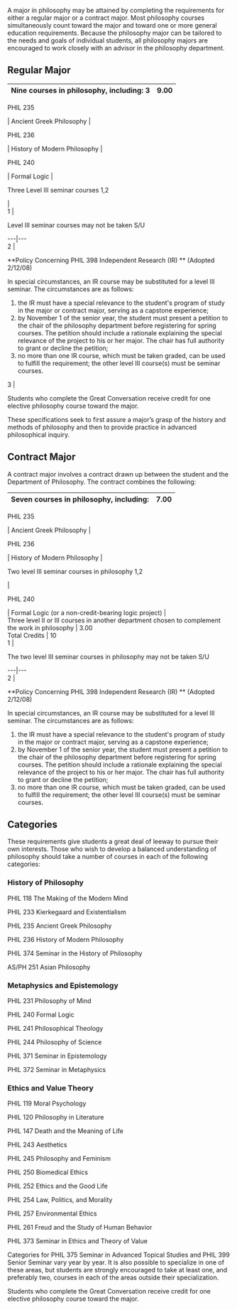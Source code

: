 A major in philosophy may be attained by completing the requirements for
either a regular major or a contract major. Most philosophy courses
simultaneously count toward the major and toward one or more general education
requirements. Because the philosophy major can be tailored to the needs and
goals of individual students, all philosophy majors are encouraged to work
closely with an advisor in the philosophy department.

##  Regular Major

Nine courses in philosophy, including:  3  |  9.00  
---|---  
  
PHIL 235

|  Ancient Greek Philosophy  |  
  
PHIL 236

|  History of Modern Philosophy  |  
  
PHIL 240

|  Formal Logic  |  
  
Three Level III seminar courses  1,2

|  
1  |

Level III seminar courses may not be taken S/U  
  
---|---  
2  |

**Policy Concerning PHIL 398 Independent Research  (IR) ** (Adopted 2/12/08)

In special circumstances, an IR course may be substituted for a level III
seminar. The circumstances are as follows:

  1. the IR must have a special relevance to the student's program of study in the major or contract major, serving as a capstone experience; 
  2. by November 1 of the senior year, the student must present a petition to the chair of the philosophy department before registering for spring courses. The petition should include a rationale explaining the special relevance of the project to his or her major. The chair has full authority to grant or decline the petition; 
  3. no more than one IR course, which must be taken graded, can be used to fulfill the requirement; the other level III course(s) must be seminar courses. 

  
3  |

Students who complete the Great Conversation receive credit for one elective
philosophy course toward the major.  
  
These specifications seek to first assure a major’s grasp of the history and
methods of philosophy and then to provide practice in advanced philosophical
inquiry.

##  Contract Major

A contract major involves a contract drawn up between the student and the
Department of Philosophy. The contract combines the following:

Seven courses in philosophy, including:  |  7.00  
---|---  
  
PHIL 235

|  Ancient Greek Philosophy  |  
  
PHIL 236

|  History of Modern Philosophy  |  
  
Two level III seminar courses in philosophy  1,2

|  
  
PHIL 240

|  Formal Logic (or a non-credit-bearing logic project)  |  
Three level II or III courses in another department chosen to complement the
work in philosophy  |  3.00  
Total Credits  |  10  
1  |

The two level III seminar courses in philosophy may not be taken S/U  
  
---|---  
2  |

**Policy Concerning PHIL 398 Independent Research  (IR) ** (Adopted 2/12/08)

In special circumstances, an IR course may be substituted for a level III
seminar. The circumstances are as follows:

  1. the IR must have a special relevance to the student's program of study in the major or contract major, serving as a capstone experience; 
  2. by November 1 of the senior year, the student must present a petition to the chair of the philosophy department before registering for spring courses. The petition should include a rationale explaining the special relevance of the project to his or her major. The chair has full authority to grant or decline the petition; 
  3. no more than one IR course, which must be taken graded, can be used to fulfill the requirement; the other level III course(s) must be seminar courses. 

  
  
##  Categories

These requirements give students a great deal of leeway to pursue their own
interests. Those who wish to develop a balanced understanding of philosophy
should take a number of courses in each of the following categories:

###  History of Philosophy

PHIL 118 The Making of the Modern Mind

PHIL 233 Kierkegaard and Existentialism

PHIL 235 Ancient Greek Philosophy

PHIL 236 History of Modern Philosophy

PHIL 374 Seminar in the History of Philosophy

AS/PH 251 Asian Philosophy

###  Metaphysics and Epistemology

PHIL 231 Philosophy of Mind

PHIL 240 Formal Logic

PHIL 241 Philosophical Theology

PHIL 244 Philosophy of Science

PHIL 371 Seminar in Epistemology

PHIL 372 Seminar in Metaphysics

###  Ethics and Value Theory

PHIL 119 Moral Psychology

PHIL 120 Philosophy in Literature

PHIL 147 Death and the Meaning of Life

PHIL 243 Aesthetics

PHIL 245 Philosophy and Feminism

PHIL 250 Biomedical Ethics

PHIL 252 Ethics and the Good Life

PHIL 254 Law, Politics, and Morality

PHIL 257 Environmental Ethics

PHIL 261 Freud and the Study of Human Behavior

PHIL 373 Seminar in Ethics and Theory of Value

Categories for  PHIL 375 Seminar in Advanced Topical Studies  and  PHIL 399
Senior Seminar  vary year by year. It is also possible to specialize in one of
these areas, but students are strongly encouraged to take at least one, and
preferably two, courses in each of the areas outside their specialization.

Students who complete the Great Conversation receive credit for one elective
philosophy course toward the major.

